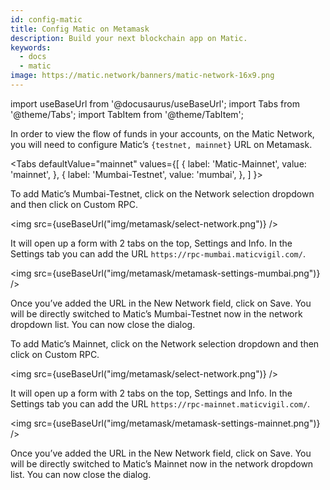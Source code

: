 ```yaml
---
id: config-matic
title: Config Matic on Metamask
description: Build your next blockchain app on Matic.
keywords:
  - docs
  - matic
image: https://matic.network/banners/matic-network-16x9.png 
---
```

import useBaseUrl from '@docusaurus/useBaseUrl';
import Tabs from '@theme/Tabs';
import TabItem from '@theme/TabItem';

In order to view the flow of funds in your accounts, on the Matic Network, you will need to configure Matic’s `{testnet, mainnet}` URL on Metamask.

<Tabs
  defaultValue="mainnet"
  values={[
    { label: 'Matic-Mainnet', value: 'mainnet', },
    { label: 'Mumbai-Testnet', value: 'mumbai', },
  ]
}>

<TabItem value="mumbai">
To add Matic’s Mumbai-Testnet, click on the Network selection dropdown and then click on Custom RPC.

<img src={useBaseUrl("img/metamask/select-network.png")} />

It will open up a form with 2 tabs on the top, Settings and Info. In the Settings tab you can add the URL `https://rpc-mumbai.maticvigil.com/`.

<img src={useBaseUrl("img/metamask/metamask-settings-mumbai.png")} />

Once you’ve added the URL in the New Network field, click on Save. You will be directly switched to Matic’s Mumbai-Testnet now in the network dropdown list. You can now close the dialog.
</TabItem>

<TabItem value="mainnet">
To add Matic’s Mainnet, click on the Network selection dropdown and then click on Custom RPC. 

<img src={useBaseUrl("img/metamask/select-network.png")} />

It will open up a form with 2 tabs on the top, Settings and Info. In the Settings tab you can add the URL `https://rpc-mainnet.maticvigil.com/`.

<img src={useBaseUrl("img/metamask/metamask-settings-mainnet.png")} />

Once you’ve added the URL in the New Network field, click on Save. You will be directly switched to Matic’s Mainnet now in the network dropdown list. You can now close the dialog.
</TabItem>

</Tabs>
